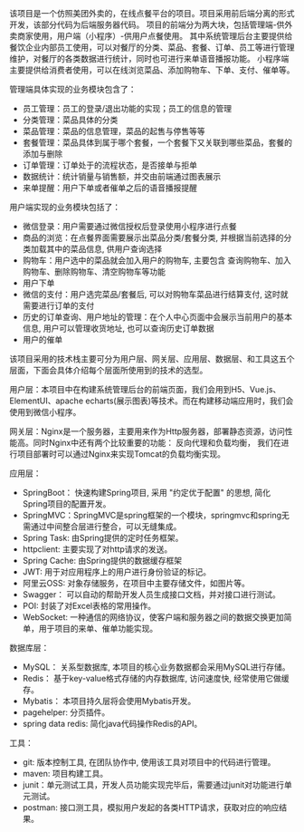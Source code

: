 该项目是一个仿照美团外卖的，在线点餐平台的项目。项目采用前后端分离的形式开发，该部分代码为后端服务器代码。
项目的前端分为两大块，包括管理端-供外卖商家使用，用户端（小程序）-供用户点餐使用。
其中系统管理后台主要提供给餐饮企业内部员工使用，可以对餐厅的分类、菜品、套餐、订单、员工等进行管理维护，对餐厅的各类数据进行统计，同时也可进行来单语音播报功能。
小程序端主要提供给消费者使用，可以在线浏览菜品、添加购物车、下单、支付、催单等。 

管理端具体实现的业务模块包含了：
- 员工管理：员工的登录/退出功能的实现；员工的信息的管理
- 分类管理：菜品具体的分类
- 菜品管理：菜品的信息管理，菜品的起售与停售等等
- 套餐管理：菜品具体到属于哪个套餐，一个套餐下又关联到哪些菜品，套餐的添加与删除
- 订单管理：订单处于的流程状态，是否接单与拒单
- 数据统计：统计销量与销售额，并交由前端通过图表展示
- 来单提醒：用户下单或者催单之后的语音播报提醒

用户端实现的业务模块包括了：
- 微信登录：用户需要通过微信授权后登录使用小程序进行点餐
- 商品的浏览：在点餐界面需要展示出菜品分类/套餐分类, 并根据当前选择的分类加载其中的菜品信息, 供用户查询选择
- 购物车：用户选中的菜品就会加入用户的购物车, 主要包含 查询购物车、加入购物车、删除购物车、清空购物车等功能
- 用户下单
- 微信的支付：用户选完菜品/套餐后, 可以对购物车菜品进行结算支付, 这时就需要进行订单的支付
- 历史的订单查询、用户地址的管理：在个人中心页面中会展示当前用户的基本信息, 用户可以管理收货地址, 也可以查询历史订单数据
- 用户的催单

该项目采用的技术栈主要可分为用户层、网关层、应用层、数据层、和工具这五个层面，下面会具体介绍每个层面所使用到的技术的选型。

用户层：本项目中在构建系统管理后台的前端页面，我们会用到H5、Vue.js、ElementUI、apache echarts(展示图表)等技术。而在构建移动端应用时，我们会使用到微信小程序。

网关层：Nginx是一个服务器，主要用来作为Http服务器，部署静态资源，访问性能高。同时Nginx中还有两个比较重要的功能： 反向代理和负载均衡， 我们在进行项目部署时可以通过Nginx来实现Tomcat的负载均衡实现。

应用层：
- SpringBoot： 快速构建Spring项目, 采用 "约定优于配置" 的思想, 简化Spring项目的配置开发。
- SpringMVC：SpringMVC是spring框架的一个模块，springmvc和spring无需通过中间整合层进行整合，可以无缝集成。
- Spring Task: 由Spring提供的定时任务框架。
- httpclient: 主要实现了对http请求的发送。
- Spring Cache: 由Spring提供的数据缓存框架
- JWT: 用于对应用程序上的用户进行身份验证的标记。
- 阿里云OSS: 对象存储服务，在项目中主要存储文件，如图片等。
- Swagger： 可以自动的帮助开发人员生成接口文档，并对接口进行测试。
- POI: 封装了对Excel表格的常用操作。
- WebSocket: 一种通信的网络协议，使客户端和服务器之间的数据交换更加简单，用于项目的来单、催单功能实现。

数据库层：
- MySQL： 关系型数据库, 本项目的核心业务数据都会采用MySQL进行存储。
- Redis： 基于key-value格式存储的内存数据库, 访问速度快, 经常使用它做缓存。
- Mybatis： 本项目持久层将会使用Mybatis开发。
- pagehelper: 分页插件。
- spring data redis: 简化java代码操作Redis的API。

工具：
- git: 版本控制工具, 在团队协作中, 使用该工具对项目中的代码进行管理。
- maven: 项目构建工具。
- junit：单元测试工具，开发人员功能实现完毕后，需要通过junit对功能进行单元测试。
- postman: 接口测工具，模拟用户发起的各类HTTP请求，获取对应的响应结果。

